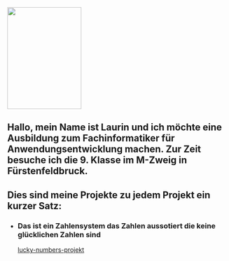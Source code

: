 


<img src="passfoto.jpg" width="169" height="233">


## Hallo, mein Name ist Laurin und ich möchte eine Ausbildung zum Fachinformatiker für Anwendungsentwicklung machen. Zur Zeit besuche ich die 9. Klasse im M-Zweig in Fürstenfeldbruck.

## Dies sind meine Projekte zu jedem Projekt ein kurzer Satz:

- ### Das ist ein Zahlensystem das Zahlen aussotiert die keine glücklichen Zahlen sind
  [lucky-numbers-projekt](https://github.com/Laurinmueller190507/lucky-numbers-golang)



